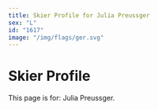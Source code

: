 ```yaml
---
title: Skier Profile for Julia Preussger
sex: "L"
id: "1617"
image: "/img/flags/ger.svg" 
---
```


# Skier Profile

This page is for: Julia Preussger.
    